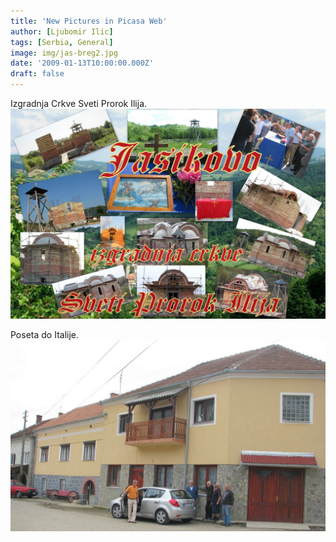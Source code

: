 ```yaml
---
title: 'New Pictures in Picasa Web'
author: [Ljubomir Ilic]
tags: [Serbia, General]
image: img/jas-breg2.jpg
date: '2009-01-13T10:00:00.000Z'
draft: false
---
```


Izgradnja Crkve Sveti Prorok Ilija.
[![img](img/new-folder-thumb.jpg)](https://picasaweb.google.com/116722993080592421923/IzgradnjaCrkveSvetiProrokIlijaUJasikovo)

Poseta do Italije.
[![img](img/jas-breg2.jpg)](https://picasaweb.google.com/116722993080592421923/JasikovoItaly2008August30September12)

